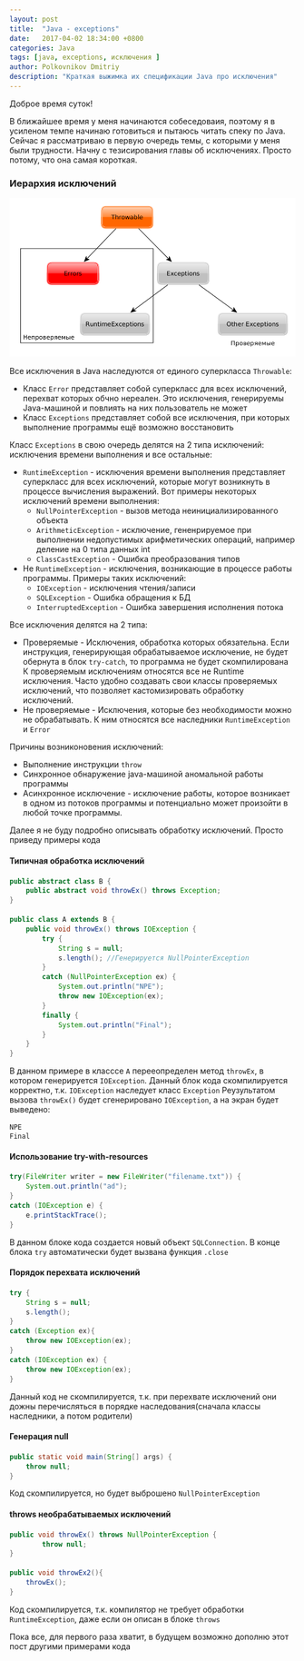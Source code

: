 ```yaml
---
layout: post
title:  "Java - exceptions"
date:   2017-04-02 18:34:00 +0800
categories: Java
tags: [java, exceptions, исключения ]
author: Polkovnikov Dmitriy
description: "Краткая выжимка их спецификации Java про исключения"
---
```


Доброе время суток!

В ближайшее время у меня начинаются собеседоваия, поэтому я в усиленом темпе начинаю готовиться и пытаюсь читать спеку по Java.
Сейчас я рассматриваю в первую очередь темы, с которыми у меня были трудности.
Начну с тезисирования главы об исключениях. Просто потому, что она самая короткая.

### Иерархия исключений

![gras](/images/java/exceptions.bmp)

Все исключения в Java наследуются от единого суперкласса `Throwable`:

* Класс `Error` представляет собой суперкласс для всех исключений, перехват которых обчно нереален.
    Это исключения, генерируемы Java-машиной и повлиять на них пользователь не может
* Класс `Exceptions` представляет собой все исключения, при которых выполнение программы ещё возможно восстановить

Класс `Exceptions` в свою очередь делятся на 2 типа исключений: исключения времени выполнения и все остальные:

* `RuntimeException` - исключения времени выполнения представляет суперкласс для всех исключений, которые могут возникнуть в процессе вычисления выражений. Вот примеры некоторых исключений времени выполнения:
    * `NullPointerException` - вызов метода неинициализированного объекта
    * `ArithmeticException` - исключение, гененрируемое при выполнении недопустимых арифметических операций, например деление на 0 типа данных int
    * `ClassCastException` - Ошибка преобразования типов
* Не `RuntimeException` - исключения, возникающие в процессе работы программы. Примеры таких исключений:
    * `IOException` - исключения чтения/записи
    * `SQLException` - Ошибка обращения к БД
    * `InterruptedException` - Ошибка завершения исполнения потока

Все исключения делятся на 2 типа:

* Проверяемые - Исключения, обработка которых обязательна. Если инструкция, генерирующая обрабатываемое исключение, не будет обернута в блок `try-catch`, то программа не будет скомпилирована
  К проверяемым исключениям относятся все не Runtime исключения.
  Часто удобно создавать свои классы проверяемых исключений, что позволяет кастомизировать обработку исключений.
* Не проверяемые - Исключения, которые без необходимости можно не обрабатывать.
  К ним относятся все наследники `RuntimeException` и `Error`

Причины возниконовения исключений:

* Выполнение инструкции `throw`
* Синхронное обнаружение java-машиной аномальной работы программы
* Асинхронное исключение - исключение работы, которое возникает в одном из потоков программы и потенциально может произойти в любой точке программы.

Далее я не буду подробно описывать обработку исключений. Просто приведу примеры кода

#### Типичная обработка исключений

~~~ java
public abstract class B {
	public abstract void throwEx() throws Exception;
}

public class A extends B {
	public void throwEx() throws IOException {
		try {
			String s = null;
			s.length(); //Генерируется NullPointerException
		}
		catch (NullPointerException ex) {
			System.out.println("NPE");
			throw new IOException(ex);
		}
		finally {
			System.out.println("Final");
		}
	}
}
~~~
В данном примере в класссе `A` перееопределен метод `throwEx`, в котором генерируется `IOException`.
Данный блок кода скомпилируется корректно, т.к. `IOException` наследует класс `Exception`
Реузультатом вызова `throwEx()` будет сгенерировано `IOException`, а на экран будет выведено:

~~~
NPE
Final
~~~

#### Использование try-with-resources

~~~ java
try(FileWriter writer = new FileWriter("filename.txt")) {
	System.out.println("ad");
}
catch (IOException e) {
	e.printStackTrace();
}
~~~

В данном блоке кода создается новый объект `SQLConnection`.
В конце блока `try` автоматически будет вызвана функция `.close`

#### Порядок перехвата исключений

~~~ java
try {
	String s = null;
	s.length();
}
catch (Exception ex){
	throw new IOException(ex);
}
catch (IOException ex) {
	throw new IOException(ex);
}
~~~

Данный код не скомпилируется, т.к. при перехвате исключений они дожны перечисляться в порядке наследования(сначала классы наследники, а потом родители)

#### Генерация null

~~~ java
public static void main(String[] args) {
	throw null;
}
~~~

Код скомпилируется, но будет выброшено `NullPointerException`

#### throws необрабатываемых исключений

~~~ java
public void throwEx() throws NullPointerException {
		throw null;
}

public void throwEx2(){
	throwEx();
}
~~~

Код скомпилируется, т.к. компилятор не требует обработки `RuntimeException`, даже если он описан в блоке `throws`

Пока все, для первого раза хватит, в будущем возможно дополню этот пост другими примерами кода